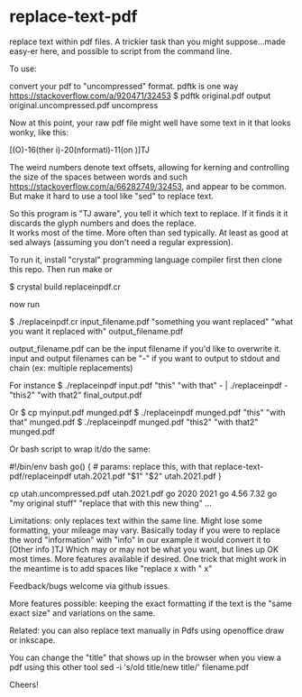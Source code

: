 # replace-text-pdf

replace text within pdf files.  A trickier task than you might suppose...made easy-er here,
and possible to script from the command line.

To use: 

convert your pdf to "uncompressed" format.  pdftk is one way https://stackoverflow.com/a/920471/32453
  $ pdftk original.pdf output original.uncompressed.pdf uncompress

Now at this point, your raw pdf file might well have some text in it that looks wonky, like this:

[(O)-16(ther i)-20(nformati)-11(on )]TJ

The weird numbers denote text offsets, allowing for kerning and controlling the size of the spaces between words and such https://stackoverflow.com/a/66282749/32453, and appear to be common.  But make it hard to use a tool like "sed" to replace text.

So this program is "TJ aware", you tell it which text to replace.  If it finds it it discards the glyph numbers and does the replace.  
It works most of the time.  More often than sed typically.  At least as good at sed always (assuming you don't need a regular expression).

To run it, install "crystal" programming language compiler first
then clone this repo.  Then run make or 

$ crystal build replaceinpdf.cr

now run

$ ./replaceinpdf.cr input_filename.pdf "something you want replaced" "what you want it replaced with" output_filename.pdf

output_filename.pdf can be the input filename if you'd like to overwrite it.  input and output filenames can be "-" if you want to output to stdout and chain (ex: multiple replacements)

For instance $ ./replaceinpdf input.pdf "this" "with that" - | ./replaceinpdf - "this2" "with that2" final_output.pdf

Or 
$ cp myinput.pdf munged.pdf
$ ./replaceinpdf munged.pdf "this" "with that" munged.pdf
$ ./replaceinpdf munged.pdf "this2" "with that2" munged.pdf

Or bash script to wrap it/do the same:

#!/bin/env bash
go() { # params: replace this, with that
  replace-text-pdf/replaceinpdf  utah.2021.pdf "$1" "$2" utah.2021.pdf
}

cp utah.uncompressed.pdf utah.2021.pdf
go 2020 2021
go 4.56 7.32
go "my original stuff" "replace that with this new thing"
...


Limitations: only replaces text within the same line.  Might lose some formatting, your mileage may vary.  Basically today if you were to replace the word "information" with "info" in our example it would convert it to
[Other info ]TJ
Which may or may not be what you want, but lines up OK most times.  More features available if desired.  One trick that might work in the meantime is to add spaces like "replace x with "  x"

Feedback/bugs welcome via  github issues.

More features possible: keeping the exact formatting if the text is the "same exact size" 
  and variations on the same.

Related: you can also replace text manually in Pdfs using openoffice draw or inkscape.

You can change the "title" that shows up in the browser when you view a pdf using this other tool
  sed -i 's/old title/new title/' filename.pdf

Cheers!
